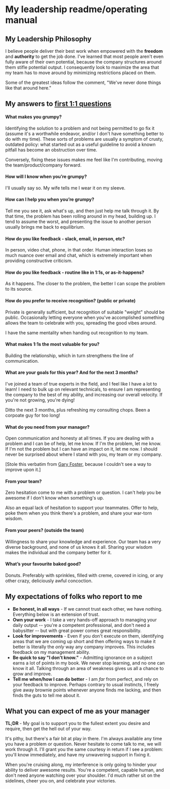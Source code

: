 # My leadership readme/operating manual

## My Leadership Philosophy

I believe people deliver their best work when empowered with the **freedom**
and **authority** to get the job done. I've learned that most people aren't even
fully aware of their own potential, because the company structures around them
stifle potential output. I consequently look to maximize the area that my team
has to move around by minimizing restrictions placed on them.

Some of the greatest ideas follow the comment, "We've never done things like
that around here."

## My answers to [first 1:1 questions](http://larahogan.me/blog/first-one-on-one-questions/ "What to ask in the first 1:1")


#### What makes you grumpy?

Identifying the solution to a problem and not being permitted to go
fix it (assume it's a worthwhile endeavor, and/or I don't have something
better to do with my time). These sorts of problems are usually a symptom of
crusty, outdated policy: what started out as a useful guideline to avoid a known
pitfall has become an obstruction over time.

Conversely, fixing these issues makes me feel like I'm contributing, moving the
team/product/company forward.

#### How will I know when you’re grumpy?

I'll usually say so. My wife tells me I wear it on my sleeve.

#### How can I help you when you’re grumpy?

Tell me you see it, ask what's up, and then just help me talk through it. By
that time, the problem has been rolling around in my head, building up. I tend
to assume the worst, and presenting the issue to another person usually brings
me back to equilibrium.

#### How do you like feedback - slack, email, in person, etc?

In person, video chat, phone, in that order. Human interaction loses so much
nuance over email and chat, which is extremely important when providing
constructive criticism.

#### How do you like feedback - routine like in 1:1s, or as-it-happens?

As it happens. The closer to the problem, the better I can scope the problem to
its source.

#### How do you prefer to receive recognition? (public or private)

Private is generally sufficient, but recognition of suitable "weight" should be
public. Occasionally letting everyone when you've accomplished something allows
the team to celebrate with you, spreading the good vibes around.

I have the same mentality when handing out recognition to my team.

#### What makes 1:1s the most valuable for you?

Building the relationship, which in turn strengthens the line of communication.

#### What are your goals for this year? And for the next 3 months?

I've joined a team of true experts in the field, and I feel like I have a lot
to learn! I need to bulk up on relevant technicals, to ensure I am representing
the company to the best of my ability, and increasing our overall velocity. If
you're not growing, you're dying!

Ditto the next 3 months, plus refreshing my consulting chops. Been a corpoate
guy for too long!

#### What do you need from your manager?

Open communication and honesty at all times. If you are dealing with a problem
and I can be of help, let me know. If I'm the problem, let me know. If I'm not
the problem but I can have an impact on it, let me now. I should never be
surprised about where I stand with you, my team or my company.

[Stole this verbatim from [Gary Foster](https://github.com/gfoster/README/blob/master/README.md),
because I couldn't see a way to improve upon it.]

#### From your team?

Zero hesitation come to me with a problem or question. I can't help you be
awesome if I don't know when something's up.

Also an equal lack of hesitation to support your teammates. Offer to help,
poke them when you think there's a problem, and share your war-torn wisdom.

#### From your peers? (outside the team)

Willingness to share your knowledge and experience. Our team has a very diverse
background, and none of us knows it all. Sharing your wisdom makes the
individual and the company better for it.

#### What’s your favourite baked good?

Donuts. Preferably with sprinkles, filled with creme, covered in icing, or any
other crazy, deliciously awful concoction.


## My expectations of folks who report to me

- **Be honest, in all ways** - If we cannot trust each other, we have nothing.
Everything below is an extension of trust.
- **Own your work** - I take a very hands-off approach to managing your daily
output -- you're a competent professional, and don't need a babysitter -- but
with great power comes great responsibility.
- **Look for improvements** - Even if you don't execute on them, identifying
areas that we are coming up short and then offering ways to make it better is
literally the _only_ way any company improves. This includes feedback on my
management ability.
- **Be quick to say "I don't know."** - Admitting ignorance on a subject earns a
lot of points in my book. We never stop learning, and no one can know it all.
Talking through an area of weakness gives us all a chance to grow and improve.
- **Tell me when/how I can do better** - I am *far* from perfect, and rely on
your feedback to improve. Perhaps contrary to usual instincts, I freely give
away brownie points whenever anyone finds me lacking, and then finds the guts to
tell me about it.


## What you can expect of me as your manager

**TL;DR** - My goal is to support you to the fullest extent you desire and
require, then get the hell out of your way.

It's pithy, but there's a fair bit at play in there. I'm always available
any time you have a problem or question. Never hesitate to come talk to me, we
will work through it. I'll grant you the same courtesy in return if I see a
problem: you'll know immediately, and have my unwavering support in fixing it.

When you're cruising along, my interference is only going to hinder your ability
to deliver awesome results. You're a competent, capable human, and don't need
anyone watching over your shoulder. I'd much rather sit on the sidelines, cheer
you on, and celebrate your victories.
